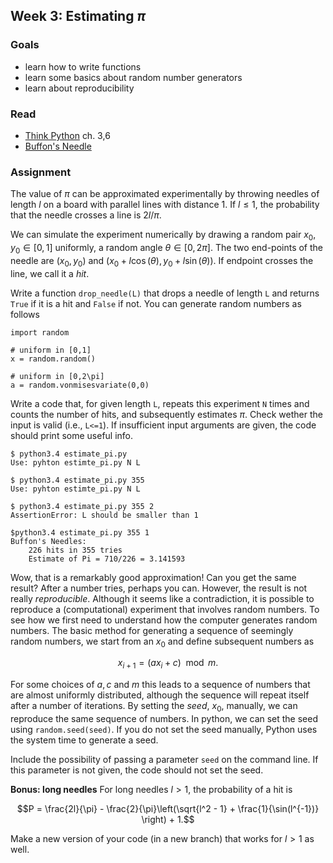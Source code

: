 ## Week 3: Estimating $\pi$

### Goals

* learn how to write functions
* learn some basics about random number generators
* learn about reproducibility

### Read

* [Think Python](http://www.greenteapress.com/thinkpython/) ch. 3,6
* [Buffon's Needle](http://en.wikipedia.org/wiki/Buffon%27s_needle)

### Assignment

The value of $\pi$ can be approximated experimentally by throwing needles of length $l$ on
a board with parallel lines with distance $1$. If $l\leq 1$, the probability that the needle crosses a line is $2l/\pi$. 

We can simulate the experiment numerically by drawing a random pair $x_0,y_0\in [0,1]$ uniformly, a random angle $\theta \in [0,2\pi]$. The two end-points of the needle are $(x_0,y_0)$ and $(x_0 + l \cos(\theta), y_0 + l \sin(\theta))$. If endpoint crosses the line, we call it a *hit*. 

Write a function `drop_needle(L)` that drops a needle of length `L` and returns `True` if it is a hit and `False` if not. You can generate random numbers as follows

	import random
	
	# uniform in [0,1]
	x = random.random()
	
	# uniform in [0,2\pi]
	a = random.vonmisesvariate(0,0)

Write a code that, for given length `L`, repeats this experiment `N` times and counts the number of hits, and subsequently estimates $\pi$. Check wether the input is valid (i.e., `L<=1`). If insufficient input arguments are given, the code should print some useful info.

	$ python3.4 estimate_pi.py 
	Use: pyhton estimte_pi.py N L
	
	$ python3.4 estimate_pi.py 355
	Use: pyhton estimte_pi.py N L
	
	$ python3.4 estimate_pi.py 355 2
	AssertionError: L should be smaller than 1
	
	$python3.4 estimate_pi.py 355 1
	Buffon's Needles:
		226 hits in 355 tries
		Estimate of Pi = 710/226 = 3.141593

Wow, that is a remarkably good approximation! Can you get the same result? After a number tries, perhaps you can. However, the result is not really *reproducible*. Although it seems like a contradiction, it is possible to reproduce a (computational) experiment that involves random numbers. To see how we first need to understand how the computer generates random numbers. The basic method for generating a sequence of seemingly random numbers, we start from an $x_0$ and define subsequent numbers as

$$x_{i+1} = (a x_i + c) \mod m.$$

For some choices of $a,c$ and $m$ this leads to a sequence of numbers that are almost uniformly distributed, although the sequence will repeat itself after a number of iterations. By setting the *seed*, $x_0$, manually, we can reproduce the same sequence of numbers. In python, we can set the seed using `random.seed(seed)`. If you do not set the seed manually, Python uses the system time to generate a seed.

Include the possibility of passing a parameter `seed` on the command line. If this parameter is not given, the code should not set the seed. 

**Bonus: long needles**
For long needles $l>1$, the probability of a hit is

$$P = \frac{2l}{\pi} - \frac{2}{\pi}\left(\sqrt{l^2 - 1} + \frac{1}{\sin(l^{-1})} \right) + 1.$$

Make a new version of your code (in a new branch) that works for $l>1$ as well.


